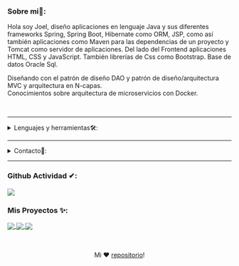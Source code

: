 ### Sobre mi🧑:

Hola soy Joel, diseño aplicaciones en lenguaje Java y sus diferentes frameworks Spring, Spring Boot, Hibernate como ORM, JSP, como así también aplicaciones como Maven para las dependencias de un proyecto y Tomcat como servidor de aplicaciones. Del lado del Frontend aplicaciones HTML, CSS y JavaScript. También librerías de Css como Bootstrap. Base de datos Oracle Sql.

Diseñando con el patrón de diseño DAO y patrón de diseño/arquitectura MVC y arquitectura en N-capas.
<br>
Conocimientos sobre arquitectura de microservicios con Docker.

<br/>

---

<details>
<summary>
Lenguajes y herramientas🛠:
</summary>
  <br/>
<code><img height="25" src="https://raw.githubusercontent.com/github/explore/80688e429a7d4ef2fca1e82350fe8e3517d3494d/topics/html/html.png"></code>
<code><img height="25" src="https://raw.githubusercontent.com/github/explore/80688e429a7d4ef2fca1e82350fe8e3517d3494d/topics/css/css.png"></code>
<code><img height="20" src="https://raw.githubusercontent.com/github/explore/80688e429a7d4ef2fca1e82350fe8e3517d3494d/topics/javascript/javascript.png"></code>
<code><img height="20" src="https://upload.wikimedia.org/wikipedia/commons/thumb/b/b2/Bootstrap_logo.svg/1024px-Bootstrap_logo.svg.png"></code>
<code><img height="20" src="https://banner2.cleanpng.com/20181122/krs/kisspng-java-programming-language-selenium-computer-softwa-july-2-16-halab-4-dev-5bf78387a7bb41.028192901542947719687.jpg"></code>
<code><img height="20" src="https://user-images.githubusercontent.com/84384954/182729031-441543bc-dd0a-43ec-b36c-0457680fde81.png"></code>
<code><img height="20" src="https://user-images.githubusercontent.com/84384954/182747811-b6727e41-3ae8-4026-bfaf-6c1f39760d80.png"></code>
<code><img height="20" src="https://user-images.githubusercontent.com/84384954/182728864-1dc4015f-6b63-4e8a-b853-a4f3410e3d1e.png"></code>
<code><img height="23" src="https://upload.wikimedia.org/wikipedia/commons/thumb/a/ae/Github-desktop-logo-symbol.svg/1024px-Github-desktop-logo-symbol.svg.png"></code>
</details>



---

<details>
<summary> Contacto🤝: </summary>  

<br/>

<a href="https://github.com/JoelTejerina">
  <img align="left" alt="Joel Github" width="22px" src="https://upload.wikimedia.org/wikipedia/commons/thumb/a/ae/Github-desktop-logo-symbol.svg/1024px-Github-desktop-logo-symbol.svg.png" />
</a>
<a href="https://www.linkedin.com/in/joel-tejerina">
  <img align="left" alt="Dave's Linkdein" width="22px" src="https://cdn3.iconfinder.com/data/icons/inficons/512/linkedin.png" />
</a>
<a href="https://mail.google.com/mail/u/0/?tab=rm&ogbl#inbox?compose=CllgCKCCSTTSDFKmWsTBTwtmgWjmZWjMqRSGbqsXrjtLcpSQgNdMvbrzhkdrMcsVnsMsJjdTWXV">
  <img align="left" alt="Dave's Linkdein" width="22px" src="https://user-images.githubusercontent.com/84384954/182748153-3b8db077-0ba2-4ca4-a511-d140b9c931a0.png" />
</a>

<br/>

</details>

---
### Github Actividad ✔:

<a href="https://github.com/JoelTejerina">
  <img align="center" src="https://github-readme-stats.vercel.app/api/top-langs/?username=JoelTejerina&theme=tokyonight" />
</a>

### Mis Proyectos ✨:

<a href="https://github.com/JoelTejerina/OT296_ONG-Somos-Mas">
  <img align="center" src="https://github-readme-stats.vercel.app/api/pin/?username=JoelTejerina&repo=OT296_ONG-Somos-Mas=tokyonight" />
</a>
  
<a href="https://github.com/JoelTejerina/ChallengerAlkemy_Java">
  <img align="center" src="https://github-readme-stats.vercel.app/api/pin/?username=JoelTejerina&repo=ChallengerAlkemy_Java&theme=tokyonight" />
</a>

<a href="https://github.com/JoelTejerina/Inventario_Backend">
  <img align="center" src="https://github-readme-stats.vercel.app/api/pin/?username=JoelTejerina&repo=Inventario_Backend&theme=tokyonight" />
</a>

<div align="center">
  
  <br>
  <br>

Mi ❤️ [repositorio](https://github.com/JoelTejerina?tab=repositories)!

</div>
